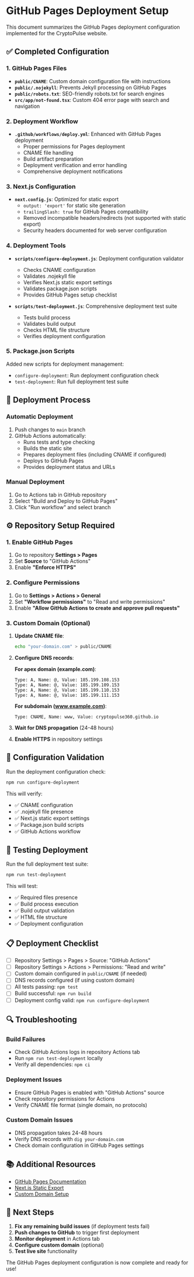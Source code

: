 # GitHub Pages Deployment Setup

This document summarizes the GitHub Pages deployment configuration implemented for the CryptoPulse website.

## ✅ Completed Configuration

### 1. GitHub Pages Files

- **`public/CNAME`**: Custom domain configuration file with instructions
- **`public/.nojekyll`**: Prevents Jekyll processing on GitHub Pages
- **`public/robots.txt`**: SEO-friendly robots.txt for search engines
- **`src/app/not-found.tsx`**: Custom 404 error page with search and navigation

### 2. Deployment Workflow

- **`.github/workflows/deploy.yml`**: Enhanced with GitHub Pages deployment
  - Proper permissions for Pages deployment
  - CNAME file handling
  - Build artifact preparation
  - Deployment verification and error handling
  - Comprehensive deployment notifications

### 3. Next.js Configuration

- **`next.config.js`**: Optimized for static export
  - `output: 'export'` for static site generation
  - `trailingSlash: true` for GitHub Pages compatibility
  - Removed incompatible headers/redirects (not supported with static export)
  - Security headers documented for web server configuration

### 4. Deployment Tools

- **`scripts/configure-deployment.js`**: Deployment configuration validator
  - Checks CNAME configuration
  - Validates .nojekyll file
  - Verifies Next.js static export settings
  - Validates package.json scripts
  - Provides GitHub Pages setup checklist

- **`scripts/test-deployment.js`**: Comprehensive deployment test suite
  - Tests build process
  - Validates build output
  - Checks HTML file structure
  - Verifies deployment configuration

### 5. Package.json Scripts

Added new scripts for deployment management:

- `configure-deployment`: Run deployment configuration check
- `test-deployment`: Run full deployment test suite

## 🚀 Deployment Process

### Automatic Deployment

1. Push changes to `main` branch
2. GitHub Actions automatically:
   - Runs tests and type checking
   - Builds the static site
   - Prepares deployment files (including CNAME if configured)
   - Deploys to GitHub Pages
   - Provides deployment status and URLs

### Manual Deployment

1. Go to Actions tab in GitHub repository
2. Select "Build and Deploy to GitHub Pages"
3. Click "Run workflow" and select branch

## ⚙️ Repository Setup Required

### 1. Enable GitHub Pages

1. Go to repository **Settings > Pages**
2. Set **Source** to "GitHub Actions"
3. Enable **"Enforce HTTPS"**

### 2. Configure Permissions

1. Go to **Settings > Actions > General**
2. Set **"Workflow permissions"** to "Read and write permissions"
3. Enable **"Allow GitHub Actions to create and approve pull requests"**

### 3. Custom Domain (Optional)

1. **Update CNAME file**:

   ```bash
   echo "your-domain.com" > public/CNAME
   ```

2. **Configure DNS records**:

   **For apex domain (example.com)**:

   ```
   Type: A, Name: @, Value: 185.199.108.153
   Type: A, Name: @, Value: 185.199.109.153
   Type: A, Name: @, Value: 185.199.110.153
   Type: A, Name: @, Value: 185.199.111.153
   ```

   **For subdomain (www.example.com)**:

   ```
   Type: CNAME, Name: www, Value: cryptopulse360.github.io
   ```

3. **Wait for DNS propagation** (24-48 hours)
4. **Enable HTTPS** in repository settings

## 🔧 Configuration Validation

Run the deployment configuration check:

```bash
npm run configure-deployment
```

This will verify:

- ✅ CNAME configuration
- ✅ .nojekyll file presence
- ✅ Next.js static export settings
- ✅ Package.json build scripts
- ✅ GitHub Actions workflow

## 🧪 Testing Deployment

Run the full deployment test suite:

```bash
npm run test-deployment
```

This will test:

- ✅ Required files presence
- ✅ Build process execution
- ✅ Build output validation
- ✅ HTML file structure
- ✅ Deployment configuration

## 📋 Deployment Checklist

- [ ] Repository Settings > Pages > Source: "GitHub Actions"
- [ ] Repository Settings > Actions > Permissions: "Read and write"
- [ ] Custom domain configured in `public/CNAME` (if needed)
- [ ] DNS records configured (if using custom domain)
- [ ] All tests passing: `npm test`
- [ ] Build successful: `npm run build`
- [ ] Deployment config valid: `npm run configure-deployment`

## 🔍 Troubleshooting

### Build Failures

- Check GitHub Actions logs in repository Actions tab
- Run `npm run test-deployment` locally
- Verify all dependencies: `npm ci`

### Deployment Issues

- Ensure GitHub Pages is enabled with "GitHub Actions" source
- Check repository permissions for Actions
- Verify CNAME file format (single domain, no protocols)

### Custom Domain Issues

- DNS propagation takes 24-48 hours
- Verify DNS records with `dig your-domain.com`
- Check domain configuration in GitHub Pages settings

## 📚 Additional Resources

- [GitHub Pages Documentation](https://docs.github.com/en/pages)
- [Next.js Static Export](https://nextjs.org/docs/app/building-your-application/deploying/static-exports)
- [Custom Domain Setup](https://docs.github.com/en/pages/configuring-a-custom-domain-for-your-github-pages-site)

## 🎯 Next Steps

1. **Fix any remaining build issues** (if deployment tests fail)
2. **Push changes to GitHub** to trigger first deployment
3. **Monitor deployment** in Actions tab
4. **Configure custom domain** (optional)
5. **Test live site** functionality

The GitHub Pages deployment configuration is now complete and ready for use!
